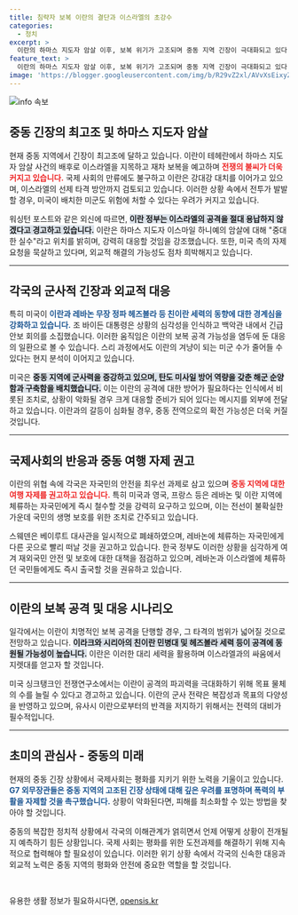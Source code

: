```yaml
---
title: 침략자 보복 이란의 결단과 이스라엘의 초강수
categories:
  - 정치
excerpt: >
  이란의 하마스 지도자 암살 이후, 보복 위기가 고조되며 중동 지역 긴장이 극대화되고 있다. 이란은 이스라엘을 공격할 가능성을 시사하고, 미국은 긴급 안보 회의 소집으로 대응에 나섰다.
feature_text: >
  이란의 하마스 지도자 암살 이후, 보복 위기가 고조되며 중동 지역 긴장이 극대화되고 있다. 이란은 이스라엘을 공격할 가능성을 시사하고, 미국은 긴급 안보 회의 소집으로 대응에 나섰다.
image: 'https://blogger.googleusercontent.com/img/b/R29vZ2xl/AVvXsEixyZcFfHzMRdzZMjFBmAUKJYCLCGyLL1o632UiGVXcaFdKo_bkvkuCioo0uUKlGfBVcT3P84aROyZIXSBEx3Aw5nCQ3pTgDom1WDC4m8eifvWiAmWEEVb4x6G_l8C0QH225ldMjyaFvpxGEBGNO37VmDTDMHGhJPq73UglMfDca1-0aw/s1600/blogspot.png'
---
```


<p><img src="https://blogger.googleusercontent.com/img/b/R29vZ2xl/AVvXsEixyZcFfHzMRdzZMjFBmAUKJYCLCGyLL1o632UiGVXcaFdKo_bkvkuCioo0uUKlGfBVcT3P84aROyZIXSBEx3Aw5nCQ3pTgDom1WDC4m8eifvWiAmWEEVb4x6G_l8C0QH225ldMjyaFvpxGEBGNO37VmDTDMHGhJPq73UglMfDca1-0aw/s1600/blogspot.png" alt="info 속보" /></p>

<h2 data-ke-size="size26">중동 긴장의 최고조 및 하마스 지도자 암살</h2>

<p data-ke-size="size16">현재 중동 지역에서 긴장이 최고조에 달하고 있습니다. 이란이 테헤란에서 하마스 지도자 암살 사건의 배후로 이스라엘을 지목하고 재차 보복을 예고하며 <b><span style="color: #ee2323;">전쟁의 불씨가 더욱 커지고 있습니다.</span></b> 국제 사회의 만류에도 불구하고 이란은 강대강 대치를 이어가고 있으며, 이스라엘의 선제 타격 방안까지 검토되고 있습니다. 이러한 상황 속에서 전투가 발발할 경우, 미국이 배치한 미군도 위험에 처할 수 있다는 우려가 커지고 있습니다.</p>

<p data-ke-size="size16">워싱턴 포스트와 같은 외신에 따르면, <b><span style="background-color: #21538527;">이란 정부는 이스라엘의 공격을 절대 용납하지 않겠다고 경고하고 있습니다.</span></b> 이란은 하마스 지도자 이스마일 하니예의 암살에 대해 "중대한 실수"라고 위치를 밝히며, 강력히 대응할 것임을 강조했습니다. 또한, 미국 측의 자제 요청을 묵살하고 있다며, 외교적 해결의 가능성도 점차 희박해지고 있습니다.</p>

<hr>

<h2 data-ke-size="size26">각국의 군사적 긴장과 외교적 대응</h2>

<p data-ke-size="size16">특히 미국이 <b><span style="color: #1a5490;">이란과 레바논 무장 정파 헤즈볼라 등 친이란 세력의 동향에 대한 경계심을 강화하고 있습니다.</span></b> 조 바이든 대통령은 상황의 심각성을 인식하고 백악관 내에서 긴급 안보 회의를 소집했습니다. 이러한 움직임은 이란의 보복 공격 가능성을 염두에 둔 대응의 일환으로 볼 수 있습니다. 스리 과정에서도 이란의 겨냥이 되는 미군 수가 줄어들 수 있다는 현지 분석이 이어지고 있습니다.</p>

<p data-ke-size="size16">미국은 <b><span style="background-color: #21538527;">중동 지역에 군사력을 증강하고 있으며, 탄도 미사일 방어 역량을 갖춘 해군 순양함과 구축함을 배치했습니다.</span></b> 이는 이란의 공격에 대한 방어가 필요하다는 인식에서 비롯된 조치로, 상황이 악화될 경우 크게 대응할 준비가 되어 있다는 메시지를 외부에 전달하고 있습니다. 이란과의 갈등이 심화될 경우, 중동 전역으로의 확전 가능성은 더욱 커질 것입니다.</p>

<hr>

<h2 data-ke-size="size26">국제사회의 반응과 중동 여행 자제 권고</h2>

<p data-ke-size="size16">이란의 위협 속에 각국은 자국민의 안전을 최우선 과제로 삼고 있으며 <b><span style="color: #ee2323;">중동 지역에 대한 여행 자제를 권고하고 있습니다.</span></b> 특히 미국과 영국, 프랑스 등은 레바논 및 이란 지역에 체류하는 자국민에게 즉시 철수할 것을 강력히 요구하고 있으며, 이는 전선이 불확실한 가운데 국민의 생명 보호를 위한 조치로 간주되고 있습니다.</p>

<p data-ke-size="size16">스웨덴은 베이루트 대사관을 일시적으로 폐쇄하였으며, 레바논에 체류하는 자국민에게 다른 곳으로 빨리 떠날 것을 권고하고 있습니다. 한국 정부도 이러한 상황을 심각하게 여겨 재외국민 안전 및 보호에 대한 대책을 점검하고 있으며, 레바논과 이스라엘에 체류하던 국민들에게도 즉시 출국할 것을 권유하고 있습니다.</p>

<hr>

<h2 data-ke-size="size26">이란의 보복 공격 및 대응 시나리오</h2>

<p data-ke-size="size16">일각에서는 이란이 치명적인 보복 공격을 단행할 경우, 그 타격의 범위가 넓어질 것으로 전망하고 있습니다. <b><span style="background-color: #21538527;">이라크와 시리아의 친이란 민병대 및 헤즈볼라 세력 등이 공격에 동원될 가능성이 높습니다.</span></b> 이란은 이러한 대리 세력을 활용하며 이스라엘과의 싸움에서 지렛대를 얻고자 할 것입니다.</p>

<p data-ke-size="size16">미국 싱크탱크인 전쟁연구소에서는 이란이 공격의 파괴력을 극대화하기 위해 목표 물체의 수를 늘릴 수 있다고 경고하고 있습니다. 이란의 군사 전략은 복잡성과 목표의 다양성을 반영하고 있으며, 유사시 이란으로부터의 반격을 저지하기 위해서는 전력의 대비가 필수적입니다.</p>

<hr>

<h2 data-ke-size="size26">초미의 관심사 - 중동의 미래</h2>

<p data-ke-size="size16">현재의 중동 긴장 상황에서 국제사회는 평화를 지키기 위한 노력을 기울이고 있습니다. <b><span style="color: #1a5490;">G7 외무장관들은 중동 지역의 고조된 긴장 상태에 대해 깊은 우려를 표명하며 폭력의 부활을 자제할 것을 촉구했습니다.</span></b> 상황이 악화된다면, 피해를 최소화할 수 있는 방법을 찾아야 할 것입니다.</p>

<p data-ke-size="size16">중동의 복잡한 정치적 상황에서 각국의 이해관계가 얽히면서 언제 어떻게 상황이 전개될지 예측하기 힘든 상황입니다. 국제 사회는 평화를 위한 도전과제를 해결하기 위해 지속적으로 협력해야 할 필요성이 있습니다. 이러한 위기 상황 속에서 각국의 신속한 대응과 외교적 노력은 중동 지역의 평화와 안전에 중요한 역할을 할 것입니다.</p>

<p data-ke-size="size16">&nbsp;</p>
유용한 생활 정보가 필요하시다면, <a href="https://opensis.kr" rel="dofollow">opensis.kr</a>



